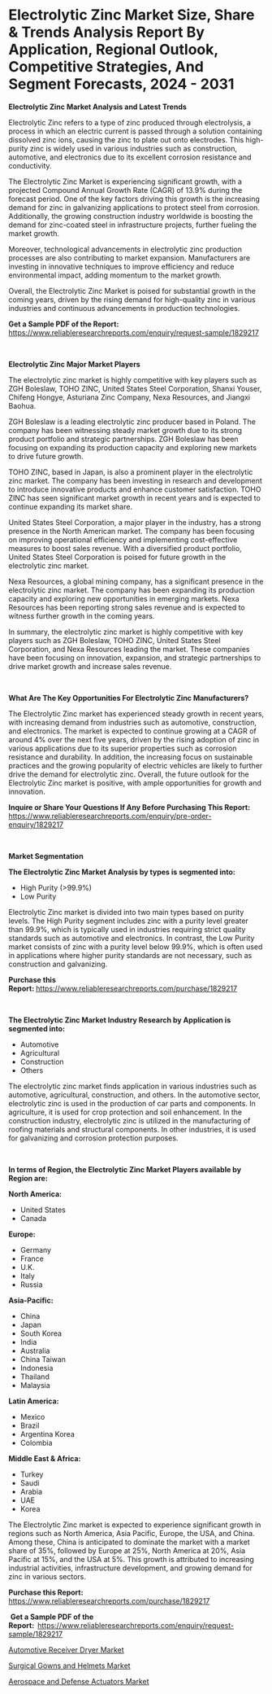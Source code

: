 <p><h1>Electrolytic Zinc Market Size, Share & Trends Analysis Report By Application, Regional Outlook, Competitive Strategies, And Segment Forecasts, 2024 - 2031</h1></p><p><strong>Electrolytic Zinc Market Analysis and Latest Trends</strong></p>
<p><p>Electrolytic Zinc refers to a type of zinc produced through electrolysis, a process in which an electric current is passed through a solution containing dissolved zinc ions, causing the zinc to plate out onto electrodes. This high-purity zinc is widely used in various industries such as construction, automotive, and electronics due to its excellent corrosion resistance and conductivity.</p><p>The Electrolytic Zinc Market is experiencing significant growth, with a projected Compound Annual Growth Rate (CAGR) of 13.9% during the forecast period. One of the key factors driving this growth is the increasing demand for zinc in galvanizing applications to protect steel from corrosion. Additionally, the growing construction industry worldwide is boosting the demand for zinc-coated steel in infrastructure projects, further fueling the market growth.</p><p>Moreover, technological advancements in electrolytic zinc production processes are also contributing to market expansion. Manufacturers are investing in innovative techniques to improve efficiency and reduce environmental impact, adding momentum to the market growth.</p><p>Overall, the Electrolytic Zinc Market is poised for substantial growth in the coming years, driven by the rising demand for high-quality zinc in various industries and continuous advancements in production technologies.</p></p>
<p><strong>Get a Sample PDF of the Report:&nbsp;</strong> <a href="https://www.reliableresearchreports.com/enquiry/request-sample/1829217">https://www.reliableresearchreports.com/enquiry/request-sample/1829217</a></p>
<p>&nbsp;</p>
<p><strong>Electrolytic Zinc Major Market Players</strong></p>
<p><p>The electrolytic zinc market is highly competitive with key players such as ZGH Boleslaw, TOHO ZINC, United States Steel Corporation, Shanxi Youser, Chifeng Hongye, Asturiana Zinc Company, Nexa Resources, and Jiangxi Baohua. </p><p>ZGH Boleslaw is a leading electrolytic zinc producer based in Poland. The company has been witnessing steady market growth due to its strong product portfolio and strategic partnerships. ZGH Boleslaw has been focusing on expanding its production capacity and exploring new markets to drive future growth.</p><p>TOHO ZINC, based in Japan, is also a prominent player in the electrolytic zinc market. The company has been investing in research and development to introduce innovative products and enhance customer satisfaction. TOHO ZINC has seen significant market growth in recent years and is expected to continue expanding its market share.</p><p>United States Steel Corporation, a major player in the industry, has a strong presence in the North American market. The company has been focusing on improving operational efficiency and implementing cost-effective measures to boost sales revenue. With a diversified product portfolio, United States Steel Corporation is poised for future growth in the electrolytic zinc market.</p><p>Nexa Resources, a global mining company, has a significant presence in the electrolytic zinc market. The company has been expanding its production capacity and exploring new opportunities in emerging markets. Nexa Resources has been reporting strong sales revenue and is expected to witness further growth in the coming years.</p><p>In summary, the electrolytic zinc market is highly competitive with key players such as ZGH Boleslaw, TOHO ZINC, United States Steel Corporation, and Nexa Resources leading the market. These companies have been focusing on innovation, expansion, and strategic partnerships to drive market growth and increase sales revenue.</p></p>
<p>&nbsp;</p>
<p><strong>What Are The Key Opportunities For Electrolytic Zinc Manufacturers?</strong></p>
<p><p>The Electrolytic Zinc market has experienced steady growth in recent years, with increasing demand from industries such as automotive, construction, and electronics. The market is expected to continue growing at a CAGR of around 4% over the next five years, driven by the rising adoption of zinc in various applications due to its superior properties such as corrosion resistance and durability. In addition, the increasing focus on sustainable practices and the growing popularity of electric vehicles are likely to further drive the demand for electrolytic zinc. Overall, the future outlook for the Electrolytic Zinc market is positive, with ample opportunities for growth and innovation.</p></p>
<p><strong>Inquire or Share Your Questions If Any Before Purchasing This Report:</strong> <a href="https://www.reliableresearchreports.com/enquiry/pre-order-enquiry/1829217">https://www.reliableresearchreports.com/enquiry/pre-order-enquiry/1829217</a></p>
<p>&nbsp;</p>
<p><strong>Market Segmentation</strong></p>
<p><strong>The Electrolytic Zinc Market Analysis by types is segmented into:</strong></p>
<p><ul><li>High Purity (>99.9%)</li><li>Low Purity</li></ul></p>
<p><p>Electrolytic Zinc market is divided into two main types based on purity levels. The High Purity segment includes zinc with a purity level greater than 99.9%, which is typically used in industries requiring strict quality standards such as automotive and electronics. In contrast, the Low Purity market consists of zinc with a purity level below 99.9%, which is often used in applications where higher purity standards are not necessary, such as construction and galvanizing.</p></p>
<p><strong>Purchase this Report:&nbsp;</strong><a href="https://www.reliableresearchreports.com/purchase/1829217">https://www.reliableresearchreports.com/purchase/1829217</a></p>
<p>&nbsp;</p>
<p><strong>The Electrolytic Zinc Market Industry Research by Application is segmented into:</strong></p>
<p><ul><li>Automotive</li><li>Agricultural</li><li>Construction</li><li>Others</li></ul></p>
<p><p>The electrolytic zinc market finds application in various industries such as automotive, agricultural, construction, and others. In the automotive sector, electrolytic zinc is used in the production of car parts and components. In agriculture, it is used for crop protection and soil enhancement. In the construction industry, electrolytic zinc is utilized in the manufacturing of roofing materials and structural components. In other industries, it is used for galvanizing and corrosion protection purposes.</p></p>
<p>&nbsp;</p>
<p><strong>In terms of Region, the Electrolytic Zinc Market Players available by Region are:</strong></p>
<p>
    <p> <strong> North America: </strong>
        <ul>
            <li>United States</li>
            <li>Canada</li>
        </ul>
        </p> 
    <p> <strong> Europe: </strong>
        <ul>
            <li>Germany</li>
            <li>France</li>
            <li>U.K.</li>
            <li>Italy</li>
            <li>Russia</li>
        </ul>
        </p> 
    <p> <strong> Asia-Pacific: </strong>
        <ul>
            <li>China</li>
            <li>Japan</li>
            <li>South Korea</li>
            <li>India</li>
            <li>Australia</li>
            <li>China Taiwan</li>
            <li>Indonesia</li>
            <li>Thailand</li>
            <li>Malaysia</li>
        </ul>
        </p> 
    <p> <strong> Latin America: </strong>
        <ul>
            <li>Mexico</li>
            <li>Brazil</li>
            <li>Argentina Korea</li>
            <li>Colombia</li>
        </ul>
        </p> 
    <p> <strong> Middle East & Africa: </strong>
        <ul>
            <li>Turkey</li>
            <li>Saudi</li>
            <li>Arabia</li>
            <li>UAE</li>
            <li>Korea</li>
        </ul>
    </p>
    </p>
<p><p>The Electrolytic Zinc market is expected to experience significant growth in regions such as North America, Asia Pacific, Europe, the USA, and China. Among these, China is anticipated to dominate the market with a market share of 35%, followed by Europe at 25%, North America at 20%, Asia Pacific at 15%, and the USA at 5%. This growth is attributed to increasing industrial activities, infrastructure development, and growing demand for zinc in various sectors.</p></p>
<p><strong>Purchase this Report: </strong><a href="https://www.reliableresearchreports.com/purchase/1829217">https://www.reliableresearchreports.com/purchase/1829217</a></p>
<p>&nbsp;<strong>Get a Sample PDF of the Report:&nbsp;&nbsp;</strong><a href="https://www.reliableresearchreports.com/enquiry/request-sample/1829217">https://www.reliableresearchreports.com/enquiry/request-sample/1829217</a></p>
<p><strong></strong></p>
<p><p><a href="https://view.publitas.com/reportprime-1/automotive-receiver-dryer-market-share-market-new-trends-analysis-report-by-type-by-application-by-end-use-by-region-and-segment-forecasts-2023-2030/">Automotive Receiver Dryer Market</a></p><p><a href="https://view.publitas.com/reportprime-1/surgical-gowns-and-helmets-market-research-report-the-key-to-successful-business-strategy-forecasted-for-period-from-2023-2030/">Surgical Gowns and Helmets Market</a></p><p><a href="https://view.publitas.com/reportprime-1/aerospace-and-defense-actuators-market-size-2023-2030-global-industrial-analysis-key-geographical-regions-market-share-top-key-players-product-types-and-forecast-research-report/">Aerospace and Defense Actuators Market</a></p></p>